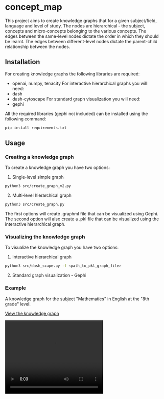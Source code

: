 # concept_map

This project aims to create knowledge graphs that for a given subject/field, language and level of study. The nodes are hierarchical - the subject, concepts and micro-concepts belonging to the various concepts. The edges between the same-level nodes dictate the order in which they should be learnt. The edges between different-level nodes dictate the parent-child relationship between the nodes.

## Installation

For creating knowledge graphs the following libraries are required:
- openai, numpy, tenacity
For interactive hierarchical graphs you will need:
- dash
- dash-cytoscape
For standard graph visualization you will need:
- gephi

All the required libraries (gephi not included) can be installed using the following command:
```bash
pip install requirements.txt
```

## Usage

### Creating a knowledge graph

To create a knowledge graph you have two options:

1. Single-level simple graph
```bash
python3 src/create_graph_v2.py
```

2. Multi-level hierarchical graph
```bash
python3 src/create_graph.py
```

The first options will create .graphml file that can be visualized using Gephi. The second option will also create a .pkl file that can be visualized using the interactive hierarchical graph.

### Visualizing the knowledge graph

To visualize the knowledge graph you have two options:

1. Interactive hierarchical graph
```bash 
python3 src/dash_scape.py -f <path_to_pkl_graph_file>
```

2. Standard graph visualization - Gephi

### Example

A knowledge graph for the subject "Mathematics" in English at the "8th grade" level.

[View the knowledge graph](docs/third_graph.pdf)

<video width="320" height="240" controls>
  <source src="docs/graph_video.webm" type="video/webm">
  Your browser does not support the video tag.
</video>



